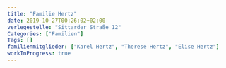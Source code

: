 ```yaml
---
title: "Familie Hertz"
date: 2019-10-27T00:26:02+02:00
verlegestelle: "Sittarder Straße 12"
Categories: ["Familien"]
Tags: []
familienmitglieder: ["Karel Hertz", "Therese Hertz", "Elise Hertz"]
workInProgress: true
---
```


